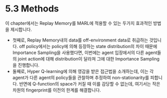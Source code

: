 # 5.3 Methods



이 chapter에서는 Replay Memory를 MARL에 적용할 수 있는 두가지 효과적인 방법을 제시합니다.

* 첫째로, Replay Memory내의 data를 off-environment data로 취급하는 것입니다. off policy에서는 policy에 의해 등장하는 state distribution의 차이 때문에 Importance Sampling을 사용했다면, 이번에는 agent 입장에서의 다른 agent들의 joint action에 대해 distribution이 달라져 그에 대한 Importance Sampling을 진행합니다. 
* 둘째로, Hyper Q-learning에 의해 영감을 받은 접근법을 소개하는데, 이는 각 agent가 다른 agent의 policy들을 관찰하며 추정하여 non-stationarity를 피합니다. 반면에 Q-function의 space가 커질 때 이를 감당할 수 없는데, 여기서는 작은 차원의 fingerprint를 이전의 한계를 해결합니다.

